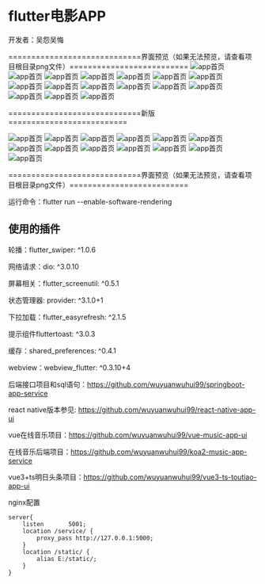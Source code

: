 # flutter电影APP

开发者：吴怨吴悔

=============================界面预览（如果无法预览，请查看项目根目录png文件）==========================
![app首页](./%E7%94%B5%E5%BD%B1app%E6%95%B4%E4%BD%93%E9%A2%84%E8%A7%88.jpg)
![app首页](./%E7%94%B5%E5%BD%B1app%E6%95%B4%E4%BD%93%E9%A2%84%E8%A7%882.jpg)
![app首页](./movie1.png)
![app首页](./movie2.png)
![app首页](./movie3.png)
![app首页](./movie4.png)
![app首页](./movie5.png)
![app首页](./movie6.png)
![app首页](./movie7.png)
![app首页](./movie8.png)
![app首页](./movie9.png)
![app首页](./movie10.png)
![app首页](./movie11.png)
![app首页](./movie12.png)
![app首页](./movie13.png)
![app首页](./movie14.png)

=============================新版==========================

![app首页](./新版电影APP整体预览图.png)
![app首页](./新版预览1.png)
![app首页](./新版预览2.png)
![app首页](./新版预览3.png)
![app首页](./新版预览4.png)
![app首页](./新版预览5.png)
![app首页](./新版预览6.png)
![app首页](./新版预览7.png)
![app首页](./新版预览8.png)
![app首页](./新版预览9.png)
![app首页](./新版预览10.png)
![app首页](./新版预览11.png)
![app首页](./新版预览12.png)

=============================界面预览（如果无法预览，请查看项目根目录png文件）==========================

运行命令：flutter run --enable-software-rendering

## 使用的插件

轮播：flutter_swiper: ^1.0.6

网络请求：dio: ^3.0.10

屏幕相关：flutter_screenutil: ^0.5.1

状态管理器: provider: ^3.1.0+1	

下拉加载：flutter_easyrefresh: ^2.1.5

提示组件fluttertoast: ^3.0.3

缓存：shared_preferences: ^0.4.1

webview：webview_flutter: ^0.3.10+4

后端接口项目和sql语句：https://github.com/wuyuanwuhui99/springboot-app-service

react native版本参见: https://github.com/wuyuanwuhui99/react-native-app-ui

vue在线音乐项目：https://github.com/wuyuanwuhui99/vue-music-app-ui

在线音乐后端项目：https://github.com/wuyuanwuhui99/koa2-music-app-service

vue3+ts明日头条项目：https://github.com/wuyuanwuhui99/vue3-ts-toutiao-app-ui

nginx配置

    server{
        listen       5001;
        location /service/ {
            proxy_pass http://127.0.0.1:5000;
        }
        location /static/ {
            alias E:/static/;
        }
    }
